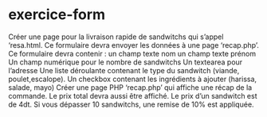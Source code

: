 # exercice-form
Créer une page pour la livraison rapide de sandwitchs qui s’appel ‘resa.html.  Ce formulaire devra envoyer les données à une page ‘recap.php’.  Ce formulaire devra contenir :      un champ texte nom     un champ texte prénom     Un champ numérique pour le nombre de sandwitchs     Un textearea pour l’adresse     Une liste déroulante contenant le type du sandwitch (viande, poulet,escalope).     Un checkbox contenant les ingrédients à ajouter (harissa, salade, mayo)  Créer une page PHP ‘recap.php’ qui affiche une récap de la commande. Le prix total devra aussi être affiché. Le prix d’un sandwitch est de 4dt. Si vous dépasser 10 sandwitchs, une remise de 10% est appliquée.  

